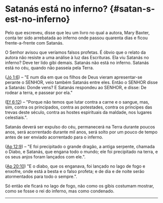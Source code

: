 # Satanás está no inferno? {#satan-s-est-no-inferno}

Pelo que escreveu, disse que leu um livro no qual a autora, Mary Baxter, conta ter sido arrebatada ao inferno onde passou quarenta dias e ficou frente-a-frente com Satanás.

O Senhor avisou que veríamos falsos profetas. É óbvio que o relato da autora não resiste a uma análise à luz das Escrituras. Ela viu Satanás no inferno? Deve ter lido gibi demais. Satanás não está no inferno. Satanás está no céu, quando não passeia pela Terra.

([Jó 1:6](http://bibliaonline.com.br/acf/jó/1/6)) – &quot;E num dia em que os filhos de Deus vieram apresentar-se perante o SENHOR, veio também Satanás entre eles. Então o SENHOR disse a Satanás: Donde vens? E Satanás respondeu ao SENHOR, e disse: De rodear a terra, e passear por ela.&quot;

([Ef 6:12](http://bibliaonline.com.br/acf/ef/6/12)) – &quot;Porque não temos que lutar contra a carne e o sangue, mas, sim, contra os principados, contra as potestades, contra os príncipes das trevas deste século, contra as hostes espirituais da maldade, nos lugares celestiais.&quot;.

Satanás deverá ser expulso do céu, permanecerá na Terra durante poucos anos, será acorrentado durante mil anos, será solto por um pouco de tempo antes de ser enviado acorrentado para o inferno.

([Ap 12:9](http://bibliaonline.com.br/acf/ap/12/9)) – &quot;E foi precipitado o grande dragão, a antiga serpente, chamada o Diabo, e Satanás, que engana todo o mundo; ele foi precipitado na terra, e os seus anjos foram lançados com ele.&quot;.

([Ap 20:10](http://bibliaonline.com.br/acf/ap/20/10)) &quot;E o diabo, que os enganava, foi lançado no lago de fogo e enxofre, onde está a besta e o falso profeta; e de dia e de noite serão atormentados para todo o sempre.&quot;.

Só então ele ficará no lago de fogo, não como os gibis costumam mostrar, como se fosse o rei do inferno, mas como condenado.

*****